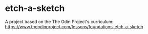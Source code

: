 # etch-a-sketch
A project based on the The Odin Project's curriculum: https://www.theodinproject.com/lessons/foundations-etch-a-sketch
